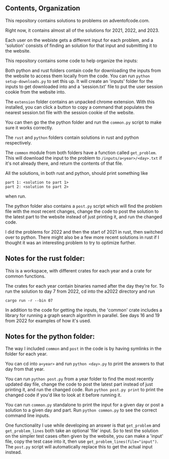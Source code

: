 Contents, Organization
---------
This repository contains solutions to problems on adventofcode.com.

Right now, it contains almost all of the solutions for 2021, 2022, and 2023.

Each user on the webiste gets a different input for each problem, and a
'solution' consists of finding an solution for that input and submitting
it to the website.

This repository contains some code to help organize the inputs:

Both python and rust folders contain code for downloading the inputs from the
website to access them locally from the code. You can run `python setup-downloads.py` to
set this up. It will create an 'inputs' folder for the inputs to get downloaded
into and a 'session.txt' file to put the user session cookie from the website into.

The `extension` folder contains an unpacked chrome extension. With this installed,
you can click a button to copy a command that populates the nearest session.txt
file with the session cookie of the website.

You can then go the the python folder and run the `common.py` script to make
sure it works correctly.

The `rust` and `python` folders contain solutions in rust and python respectively.

The `common` module from both folders have a function called `get_problem`. This
will download the input to the problem to `/inputs/a<year>/<day>.txt` if it's not
already there, and return the contents of that file.

All the solutions, in both rust and python, should print something like
```
part 1: <solution to part 1>
part 2: <solution to part 2>
```
when run.

The python folder also contains a `post.py` script which will find the problem
file with the most recent changes, change the code to post the solution to
the latest part to the website instead of just printing it, and run the changed
code.

I did the problems for 2022 and then the start of 2021 in rust, then switched
over to python. There might also be a few more recent solutions in rust if I
thought it was an interesting problem to try to optimize further.

Notes for the rust folder:
-----
This is a workspace, with different crates for each year and a crate
for common functions.

The crates for each year contain binaries named after the day they're for.
To run the solution to day 7 from 2022, cd into the a2022 directory and run

```cargo run -r --bin 07```

In addition to the code for getting the inputs, the 'common' crate includes
a library for running a graph search algorithm in parallel. See days 16 and
19 from 2022 for examples of how it's used.

Notes for the python folder:
-----
The way I included `common` and `post` in the code is by having symlinks in the folder
for each year.

You can cd into `a<year>` and run
```python <day>.py```
to print the answers to that day from that year.

You can run `python post.py` from a year folder to find the most recently updated day file,
change the code to post the latest part instead of just printing it, and run the changed code.
Run `python post.py print` to print the changed code if you'd like to look at it before running it.

You can run `common.py` standalone to print the input for a given day or post a solution
to a given day and part. Run `python common.py` to see the correct command line inputs.

One functionality I use while developing an answer is that `get_problem` and `get_problem_lines`
both take an optional 'file' input. So to test the solution on the simpler test cases often given
by the website, you can make a 'input' file, copy the test case into it, then use
`get_problem_lines(file="input")`. The `post.py` script will automatically replace this to get the
actual input instead.
